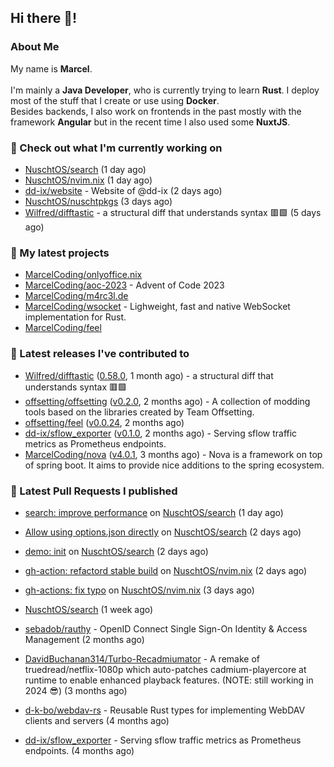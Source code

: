 ## Hi there 👋!




### About Me

My name is **Marcel**.
<br><br>
I'm mainly a **Java Developer**, who is currently trying to learn **Rust**. I deploy most of the stuff that I create or use using **Docker**.
<br>
Besides backends, I also work on frontends in the past mostly with the framework **Angular** but in the recent time I also used some **NuxtJS**. 



### 👷 Check out what I'm currently working on

- [NuschtOS/search](https://github.com/NuschtOS/search) (1 day ago)
- [NuschtOS/nvim.nix](https://github.com/NuschtOS/nvim.nix) (1 day ago)
- [dd-ix/website](https://github.com/dd-ix/website) - Website of @dd-ix (2 days ago)
- [NuschtOS/nuschtpkgs](https://github.com/NuschtOS/nuschtpkgs) (3 days ago)
- [Wilfred/difftastic](https://github.com/Wilfred/difftastic) - a structural diff that understands syntax 🟥🟩 (5 days ago)

### 🌱 My latest projects

- [MarcelCoding/onlyoffice.nix](https://github.com/MarcelCoding/onlyoffice.nix)
- [MarcelCoding/aoc-2023](https://github.com/MarcelCoding/aoc-2023) - Advent of Code 2023
- [MarcelCoding/m4rc3l.de](https://github.com/MarcelCoding/m4rc3l.de)
- [MarcelCoding/wsocket](https://github.com/MarcelCoding/wsocket) - Lighweight, fast and native WebSocket implementation for Rust.
- [MarcelCoding/feel](https://github.com/MarcelCoding/feel)

### 🔭 Latest releases I've contributed to

- [Wilfred/difftastic](https://github.com/Wilfred/difftastic) ([0.58.0](https://github.com/Wilfred/difftastic/releases/tag/0.58.0), 1 month ago) - a structural diff that understands syntax 🟥🟩
- [offsetting/offsetting](https://github.com/offsetting/offsetting) ([v0.2.0](https://github.com/offsetting/offsetting/releases/tag/v0.2.0), 2 months ago) - A collection of modding tools based on the libraries created by Team Offsetting.
- [offsetting/feel](https://github.com/offsetting/feel) ([v0.0.24](https://github.com/offsetting/feel/releases/tag/v0.0.24), 2 months ago)
- [dd-ix/sflow_exporter](https://github.com/dd-ix/sflow_exporter) ([v0.1.0](https://github.com/dd-ix/sflow_exporter/releases/tag/v0.1.0), 2 months ago) - Serving sflow traffic metrics as Prometheus endpoints.
- [MarcelCoding/nova](https://github.com/MarcelCoding/nova) ([v4.0.1](https://github.com/MarcelCoding/nova/releases/tag/v4.0.1), 3 months ago) - Nova is a framework on top of spring boot. It aims to provide nice additions to the spring ecosystem.

### 🔨 Latest Pull Requests I published

- [search: improve performance](https://github.com/NuschtOS/search/pull/18) on [NuschtOS/search](https://github.com/NuschtOS/search) (1 day ago)
- [Allow using options.json directly](https://github.com/NuschtOS/search/pull/16) on [NuschtOS/search](https://github.com/NuschtOS/search) (2 days ago)
- [demo: init](https://github.com/NuschtOS/search/pull/15) on [NuschtOS/search](https://github.com/NuschtOS/search) (2 days ago)
- [gh-action: refactord stable build](https://github.com/NuschtOS/nvim.nix/pull/14) on [NuschtOS/nvim.nix](https://github.com/NuschtOS/nvim.nix) (2 days ago)
- [gh-actions: fix typo](https://github.com/NuschtOS/nvim.nix/pull/10) on [NuschtOS/nvim.nix](https://github.com/NuschtOS/nvim.nix) (3 days ago)

- [NuschtOS/search](https://github.com/NuschtOS/search) (1 week ago)
- [sebadob/rauthy](https://github.com/sebadob/rauthy) - OpenID Connect Single Sign-On Identity &amp; Access Management (2 months ago)
- [DavidBuchanan314/Turbo-Recadmiumator](https://github.com/DavidBuchanan314/Turbo-Recadmiumator) - A remake of truedread/netflix-1080p which auto-patches cadmium-playercore at runtime to enable enhanced playback features. (NOTE: still working in 2024 😎) (3 months ago)
- [d-k-bo/webdav-rs](https://github.com/d-k-bo/webdav-rs) - Reusable Rust types for implementing WebDAV clients and servers (4 months ago)
- [dd-ix/sflow_exporter](https://github.com/dd-ix/sflow_exporter) - Serving sflow traffic metrics as Prometheus endpoints. (4 months ago)
